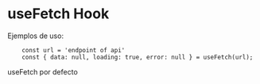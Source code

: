 # useFetch Hook

Ejemplos de uso:

```
    const url = 'endpoint of api'
    const { data: null, loading: true, error: null } = useFetch(url);
```

useFetch por defecto
